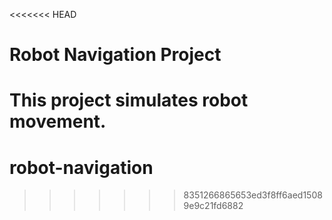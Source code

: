 <<<<<<< HEAD
# Robot Navigation Project
This project simulates robot movement.
=======
# robot-navigation
>>>>>>> 8351266865653ed3f8ff6aed15089e9c21fd6882
